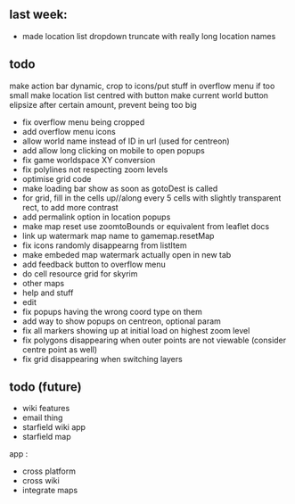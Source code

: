 ## last week:

- made location list dropdown truncate with really long location names

## todo


make action bar dynamic, crop to icons/put stuff in overflow menu if too small
make location list centred with button
make current world button elipsize after certain amount, prevent being too big

- fix overflow menu being cropped
- add overflow menu icons
- allow world name instead of ID in url (used for centreon)
- add allow long clicking on mobile to open popups
- fix game worldspace XY conversion
- fix polylines not respecting zoom levels
- optimise grid code
- make loading bar show as soon as gotoDest is called
- for grid, fill in the cells up//along every 5 cells with slightly transparent rect, to add more contrast
- add permalink option in location popups
- make map reset use zoomtoBounds or equivalent from leaflet docs
- link up watermark map name to gamemap.resetMap
- fix icons randomly disappearng from listItem
- make embeded map watermark actually open in new tab
- add feedback button to overflow menu
- do cell resource grid for skyrim
- other maps
- help and stuff
- edit
- fix popups having the wrong coord type on them
- add way to show popups on centreon, optional param
- fix all markers showing up at initial load on highest zoom level
- fix polygons disappearing when outer points are not viewable (consider centre point as well)
- fix grid disappearing when switching layers

## todo (future)
- wiki features
- email thing
- starfield wiki app
- starfield map

app :
- cross platform
- cross wiki
- integrate maps